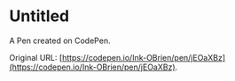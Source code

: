 # Untitled

A Pen created on CodePen.

Original URL: [https://codepen.io/Ink-OBrien/pen/jEOaXBz](https://codepen.io/Ink-OBrien/pen/jEOaXBz).

